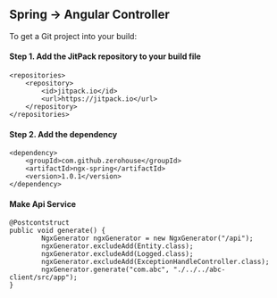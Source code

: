 ## Spring -> Angular Controller

To get a Git project into your build:

#### Step 1. Add the JitPack repository to your build file

    <repositories>
        <repository>
            <id>jitpack.io</id>
            <url>https://jitpack.io</url>
        </repository>
    </repositories>
#### Step 2. Add the dependency

	<dependency>
	    <groupId>com.github.zerohouse</groupId>
	    <artifactId>ngx-spring</artifactId>
	    <version>1.0.1</version>
	</dependency>
	
	
#### Make Api Service
    @Postcontstruct
    public void generate() {
            NgxGenerator ngxGenerator = new NgxGenerator("/api");
            ngxGenerator.excludeAdd(Entity.class);
            ngxGenerator.excludeAdd(Logged.class);
            ngxGenerator.excludeAdd(ExceptionHandleController.class);
            ngxGenerator.generate("com.abc", "./../../abc-client/src/app");
    }
